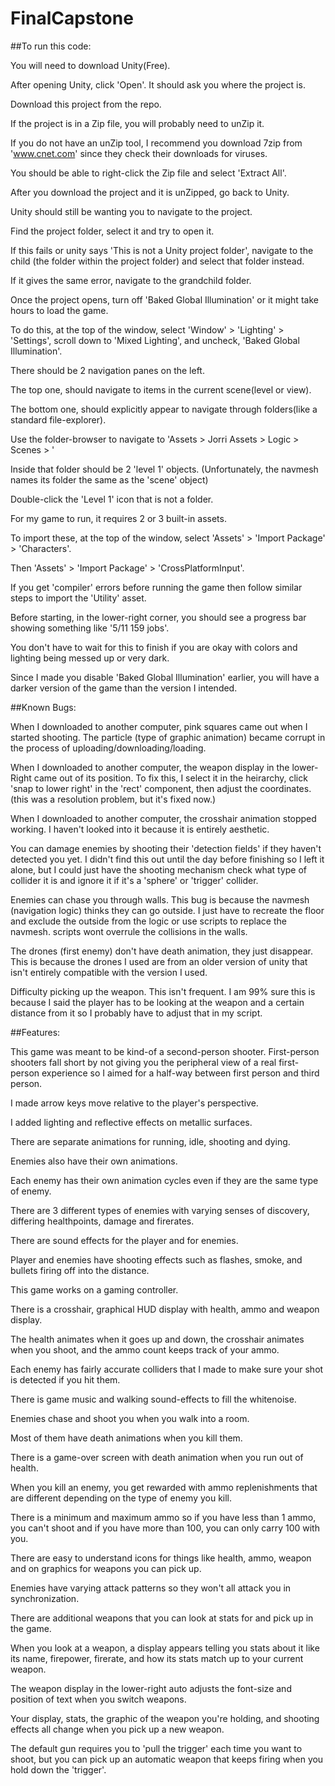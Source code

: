# FinalCapstone

##To run this code:

  You will need to download Unity(Free). 

  After opening Unity, click 'Open'. It should ask you where the project is.
  
  Download this project from the repo.
  
  If the project is in a Zip file, you will probably need to unZip it.
  
  If you do not have an unZip tool, I recommend you download 7zip from 'www.cnet.com' since they check their downloads for viruses.
  
  You should be able to right-click the Zip file and select 'Extract All'.
  
  After you download the project and it is unZipped, go back to Unity.
  
  Unity should still be wanting you to navigate to the project.
  
  Find the project folder, select it and try to open it.
  
  If this fails or unity says 'This is not a Unity project folder', navigate to the child (the folder within the project folder) and select that folder instead.
  
  If it gives the same error, navigate to the grandchild folder.
  
  Once the project opens, turn off 'Baked Global Illumination' or it might take hours to load the game. 
  
  To do this, at the top of the window, select 'Window' > 'Lighting' > 'Settings', scroll down to 'Mixed Lighting', and uncheck, 'Baked Global Illumination'.
  
  There should be 2 navigation panes on the left.
  
  The top one, should navigate to items in the current scene(level or view).
  
  The bottom one, should explicitly appear to navigate through folders(like a standard file-explorer).
  
  Use the folder-browser to navigate to 'Assets > Jorri Assets > Logic > Scenes > '
  
  Inside that folder should be 2 'level 1' objects. (Unfortunately, the navmesh names its folder the same as the 'scene' object)
  
  Double-click the 'Level 1' icon that is not a folder.
  
  For my game to run, it requires 2 or 3 built-in assets.
  
  To import these, at the top of the window, select 'Assets' > 'Import Package' > 'Characters'.
  
  Then 'Assets' > 'Import Package' > 'CrossPlatformInput'.
  
  If you get 'compiler' errors before running the game then follow similar steps to import the 'Utility' asset.
  
  Before starting, in the lower-right corner, you should see a progress bar showing something like '5/11 159 jobs'.
  
  You don't have to wait for this to finish if you are okay with colors and lighting being messed up or very dark.
  
  Since I made you disable 'Baked Global Illumination' earlier, you will have a darker version of the game than the version I intended.





##Known Bugs:
  
  When I downloaded to another computer, pink squares came out when I started shooting. The particle (type of graphic animation) became corrupt in the process of uploading/downloading/loading.
  
  When I downloaded to another computer, the weapon display in the lower-Right came out of its position. To fix this, I select it in the heirarchy, click 'snap to lower right' in the 'rect' component, then adjust the coordinates. (this was a resolution problem, but it's fixed now.)
  
  When I downloaded to another computer, the crosshair animation stopped working. I haven't looked into it because it is entirely aesthetic.
  
  You can damage enemies by shooting their 'detection fields' if they haven't detected you yet. I didn't find this out until the day before finishing so I left it alone, but I could just have the shooting mechanism check what type of collider it is and ignore it if it's a 'sphere' or 'trigger' collider.
  
  Enemies can chase you through walls. This bug is because the navmesh (navigation logic) thinks they can go outside. I just have to recreate the floor and exclude the outside from the logic or use scripts to replace the navmesh. scripts wont overrule the collisions in the walls.
  
  The drones (first enemy) don't have death animation, they just disappear. This is because the drones I used are from an older version of unity that isn't entirely compatible with the version I used.
  
  Difficulty picking up the weapon. This isn't frequent. I am 99% sure this is because I said the player has to be looking at the weapon and a certain distance from it so I probably have to adjust that in my script.





##Features:
  
  This game was meant to be kind-of a second-person shooter. First-person shooters fall short by not giving you the peripheral view of a real first-person experience so I aimed for a half-way between first person and third person.
  
  I made arrow keys move relative to the player's perspective.
  
  I added lighting and reflective effects on metallic surfaces.
  
  There are separate animations for running, idle, shooting and dying.
  
  Enemies also have their own animations.
  
  Each enemy has their own animation cycles even if they are the same type of enemy.
  
  There are 3 different types of enemies with varying senses of discovery, differing healthpoints, damage and firerates.
  
  There are sound effects for the player and for enemies.
  
  Player and enemies have shooting effects such as flashes, smoke, and bullets firing off into the distance.
  
  This game works on a gaming controller.
  
  There is a crosshair, graphical HUD display with health, ammo and weapon display.
  
  The health animates when it goes up and down, the crosshair animates when you shoot, and the ammo count keeps track of your ammo.
  
  Each enemy has fairly accurate colliders that I made to make sure your shot is detected if you hit them.
  
  There is game music and walking sound-effects to fill the whitenoise.
  
  Enemies chase and shoot you when you walk into a room.
  
  Most of them have death animations when you kill them.
  
  There is a game-over screen with death animation when you run out of health.
  
  When you kill an enemy, you get rewarded with ammo replenishments that are different depending on the type of enemy you kill.
  
  There is a minimum and maximum ammo so if you have less than 1 ammo, you can't shoot and if you have more than 100, you can only carry 100 with you.
  
  There are easy to understand icons for things like health, ammo, weapon and on graphics for weapons you can pick up.
  
  Enemies have varying attack patterns so they won't all attack you in synchronization.
  
  There are additional weapons that you can look at stats for and pick up in the game.
  
  When you look at a weapon, a display appears telling you stats about it like its name, firepower, firerate, and how its stats match up to your current weapon.
  
  The weapon display in the lower-right auto adjusts the font-size and position of text when you switch weapons.
  
  Your display, stats, the graphic of the weapon you're holding, and shooting effects all change when you pick up a new weapon.
  
  The default gun requires you to 'pull the trigger' each time you want to shoot, but you can pick up an automatic weapon that keeps firing when you hold down the 'trigger'.



